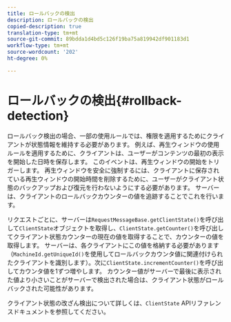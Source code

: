```yaml
---
title: ロールバックの検出
description: ロールバックの検出
copied-description: true
translation-type: tm+mt
source-git-commit: 89bdda1d4bd5c126f19ba75a819942df901183d1
workflow-type: tm+mt
source-wordcount: '202'
ht-degree: 0%

---
```



# ロールバックの検出{#rollback-detection}

ロールバック検出の場合、一部の使用ルールでは、権限を適用するためにクライアントが状態情報を維持する必要があります。 例えば、再生ウィンドウの使用ルールを適用するために、クライアントは、ユーザーがコンテンツの最初の表示を開始した日時を保存します。 このイベントは、再生ウィンドウの開始をトリガーします。 再生ウィンドウを安全に強制するには、クライアントに保存されている再生ウィンドウの開始時間を削除するために、ユーザーがクライアント状態のバックアップおよび復元を行わないようにする必要があります。 サーバーは、クライアントのロールバックカウンターの値を追跡することでこれを行います。

リクエストごとに、サーバーは`RequestMessageBase.getClientState()`を呼び出して`ClientState`オブジェクトを取得し、`ClientState.getCounter()`を呼び出してクライアント状態カウンターの現在の値を取得することで、カウンターの値を取得します。 サーバーは、各クライアントにこの値を格納する必要があります（`MachineId.getUniqueId()`を使用してロールバックカウンタ値に関連付けられたクライアントを識別します）。次に`ClientState.incrementCounter()`を呼び出してカウンタ値を1ずつ増やします。 カウンター値がサーバーで最後に表示された値より小さいことがサーバーで検出された場合は、クライアント状態がロールバックされた可能性があります。

クライアント状態の改ざん検出について詳しくは、`ClientState` APIリファレンスドキュメントを参照してください。
